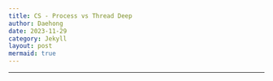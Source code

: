 ```yaml
---
title: CS - Process vs Thread Deep
author: Daehong
date: 2023-11-29
category: Jekyll
layout: post
mermaid: true
---
```


<hr>

### 


<br>
<br>
<br>
<br>
<br>